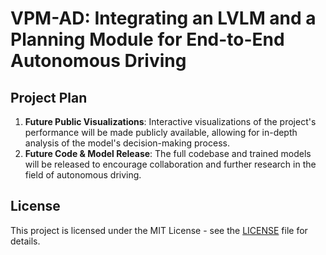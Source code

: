 # VPM-AD: Integrating an LVLM and a Planning Module for End-to-End Autonomous Driving

## Project Plan
1. **Future Public Visualizations**: Interactive visualizations of the project's performance will be made publicly available, allowing for in-depth analysis of the model's decision-making process.
2. **Future Code & Model Release**: The full codebase and trained models will be released to encourage collaboration and further research in the field of autonomous driving.

## License
This project is licensed under the MIT License - see the [LICENSE](LICENSE) file for details.
